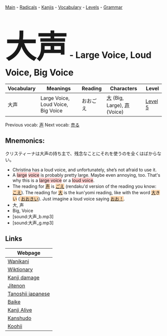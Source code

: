 <style> bigfont {font-size: 100px}</style>
[Main](../README.md) -
[Radicals](../radicals.md) -
[Kanjis](../kanjis.md) -
[Vocabulary](../vocabulary.md) -
[Levels](../levels.md) -
[Grammar](../grammar.md)
# <bigfont> 大声</bigfont> - Large Voice, Loud Voice, Big Voice 

| Vocabulary | Meanings | Reading | Characters | Level |
| --- | --- | --- | --- | --- |
| 大声 | Large Voice, Loud Voice, Big Voice | おおごえ |  [大](../kanjis/大.md) (Big, Large), [声](../kanjis/声.md) (Voice) | [Level 5](../levels/wk_level5.md) |

Previous vocab: [声](声.md) Next vocab: [売る](売る.md) 

## Mnemonics:
クリスティーナは大声の持ち主で、残念なことにそれを使うのを全くはばからない。
* Christina has a loud voice, and unfortunately, she’s not afraid to use it.
* A <span style="background-color:#ffcccb"> large</span> <span style="background-color:#ffcccb"> voice</span> is probably pretty large. Maybe even annoying, too. That's why this is a <span style="background-color:#ffcccb"> large voice</span> or a <span style="background-color:#ffcccb"> loud voice</span>.
* The reading for <span style="background-color:#fed8b1"> [声](https://jisho.org/search/声)</span> is <span style="background-color:#fed8b1"> [ごえ](https://jisho.org/search/ごえ)</span> (rendaku'd version of the reading you know: <span style="background-color:#fed8b1"> [こえ](https://jisho.org/search/こえ)</span>). The reading for <span style="background-color:#fed8b1"> [大](https://jisho.org/search/大)</span> is the kun'yomi reading, like with the word <span style="background-color:#fed8b1"> [大](https://jisho.org/search/大)きい</span> (<span style="background-color:#fed8b1"> [おおきい](https://jisho.org/search/おおきい)</span>). Just imagine a loud voice saying <span style="background-color:#fed8b1"> [おお！](https://jisho.org/search/おお！)</span>.
* 大, 声
* Big, Voice
* [sound:大声_b.mp3]
* [sound:大声_g.mp3]


## Links 

| Webpage |
| --- |
| [Wanikani          ](https://www.wanikani.com/kanji/大声) |
| [Wiktionary        ](https://en.wiktionary.org/wiki/大声) |
| [Kanji damage      ](http://www.kanjidamage.com/kanji/search?utf8=✓&q=大声) |
| [Jitenon           ](https://jitenon.com/kanji/大声) |
| [Tanoshii japanese ](https://www.tanoshiijapanese.com/dictionary/kanji.cfm?k=大声) |
| [Baike             ](https://baike.baidu.com/item/大声) |
| [Kanji Alive       ](https://app.kanjialive.com/大声) |
| [Kanshudo          ](https://www.kanshudo.com/searchmn?q=大声) |
| [Koohii            ](https://kanji.koohii.com/study/kanji/大声) |
